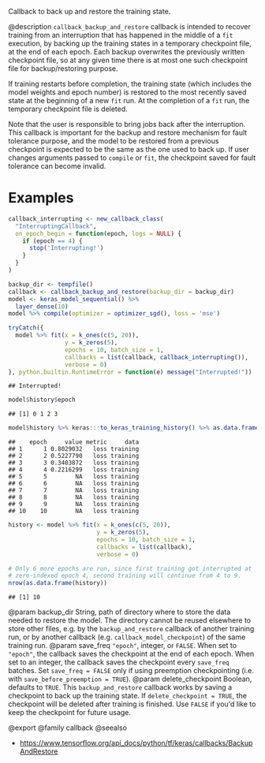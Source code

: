 Callback to back up and restore the training state.

@description
`callback_backup_and_restore` callback is intended to recover training from an
interruption that has happened in the middle of a `fit` execution, by
backing up the training states in a temporary checkpoint file, at the end of
each epoch. Each backup overwrites the previously written checkpoint file,
so at any given time there is at most one such checkpoint file for
backup/restoring purpose.

If training restarts before completion, the training state (which includes
the model weights and epoch number) is restored to the most recently saved
state at the beginning of a new `fit` run. At the completion of a
`fit` run, the temporary checkpoint file is deleted.

Note that the user is responsible to bring jobs back after the interruption.
This callback is important for the backup and restore mechanism for fault
tolerance purpose, and the model to be restored from a previous checkpoint
is expected to be the same as the one used to back up. If user changes
arguments passed to `compile` or `fit`, the checkpoint saved for fault tolerance
can become invalid.

# Examples



```r
callback_interrupting <- new_callback_class(
  "InterruptingCallback",
  on_epoch_begin = function(epoch, logs = NULL) {
    if (epoch == 4) {
      stop('Interrupting!')
    }
  }
)

backup_dir <- tempfile()
callback <- callback_backup_and_restore(backup_dir = backup_dir)
model <- keras_model_sequential() %>%
  layer_dense(10)
model %>% compile(optimizer = optimizer_sgd(), loss = 'mse')

tryCatch({
  model %>% fit(x = k_ones(c(5, 20)),
                y = k_zeros(5),
                epochs = 10, batch_size = 1,
                callbacks = list(callback, callback_interrupting()),
                verbose = 0)
}, python.builtin.RuntimeError = function(e) message("Interrupted!"))
```

```
## Interrupted!
```

```r
model$history$epoch
```

```
## [1] 0 1 2 3
```

```r
model$history %>% keras:::to_keras_training_history() %>% as.data.frame() %>% print()
```

```
##    epoch     value metric     data
## 1      1 0.8029032   loss training
## 2      2 0.5227790   loss training
## 3      3 0.3403872   loss training
## 4      4 0.2216299   loss training
## 5      5        NA   loss training
## 6      6        NA   loss training
## 7      7        NA   loss training
## 8      8        NA   loss training
## 9      9        NA   loss training
## 10    10        NA   loss training
```

```r
history <- model %>% fit(x = k_ones(c(5, 20)),
                         y = k_zeros(5),
                         epochs = 10, batch_size = 1,
                         callbacks = list(callback),
                         verbose = 0)

# Only 6 more epochs are run, since first training got interrupted at
# zero-indexed epoch 4, second training will continue from 4 to 9.
nrow(as.data.frame(history))
```

```
## [1] 10
```

@param backup_dir String, path of directory where to store the data
    needed to restore the model. The directory
    cannot be reused elsewhere to store other files, e.g. by the
    `backup_and_restore` callback of another training run,
    or by another callback (e.g. `callback_model_checkpoint`)
    of the same training run.
@param save_freq `"epoch"`, integer, or `FALSE`. When set to `"epoch"`,
  the callback saves the checkpoint at the end of each epoch.
  When set to an integer, the callback saves the checkpoint every
  `save_freq` batches. Set `save_freq = FALSE` only if using
  preemption checkpointing (i.e. with `save_before_preemption = TRUE`).
@param delete_checkpoint Boolean, defaults to `TRUE`. This `backup_and_restore`
  callback works by saving a checkpoint to back up the training state.
  If `delete_checkpoint = TRUE`, the checkpoint will be deleted after
  training is finished. Use `FALSE` if you'd like to keep the checkpoint
  for future usage.

@export
@family callback
@seealso
+ <https://www.tensorflow.org/api_docs/python/tf/keras/callbacks/BackupAndRestore>
